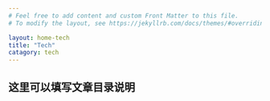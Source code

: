 ```yaml
---
# Feel free to add content and custom Front Matter to this file.
# To modify the layout, see https://jekyllrb.com/docs/themes/#overriding-theme-defaults

layout: home-tech
title: "Tech"
catagory: tech
---
```


## 这里可以填写文章目录说明
[]()